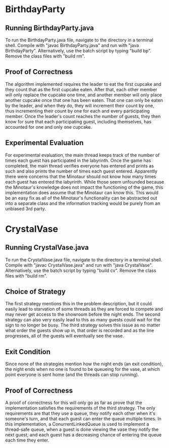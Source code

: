 # BirthdayParty

## Running BirthdayParty.java
To run the BirthdayParty.java file, navigate to the directory in a terminal shell.
Compile with "javac BirthdayParty.java" and run with "java BirthdayParty". 
Alternatively, use the batch script by typing "build bp". Remove the class files with "build rm".

## Proof of Correctness
The algorithm implemented requires the leader to eat the first cupcake and they count that as the first cupcake eaten.
After that, each other member will only replace the cupcake one time, and another member will only place another 
cupcake once that one has been eaten. That one can only be eaten by the leader, and when they do, they will increment 
their count by one, thus incrementing their count by one for each and every participating member. Once the leader's 
count reaches the number of guests, they then know for sure that each participating guest, including themselves, has
accounted for one and only one cupcake.

## Experimental Evaluation
For experimental evaluation, the main thread keeps track of the number of times each guest has participated in the 
labyrinth. Once the game has completed, the main thread verifies everyone has entered and prints as such and also prints the 
number of times each guest entered. Apparently there were concerns that the Minotaur should not know how many times each guest 
has entered the labyrinth. While those seem unfounded because the Minotaur's knowledge does not impact the functioning of the 
game, this implementation does assume that the Minotaur can know this. This would be an easy fix as all of the Minotaur's 
functionality can be abstracted out into a separate class and the information tracking would be purely from an unbiased 3rd party.

# CrystalVase

## Running CrystalVase.java
To run the CrystalVase.java file, navigate to the directory in a terminal shell.
Compile with "javac CrystalVase.java" and run with "java CrystalVase". 
Alternatively, use the batch script by typing "build cv". Remove the class files with "build rm".

## Choice of Strategy
The first strategy mentions this in the problem description, but it could easily lead to starvation of some threads as they 
are forced to compete and may never get access to the showroom before the night ends. The second strategy can also very easily 
lead to this as many guests could wait for the sign to no longer be busy. The third strategy solves this issue as no matter what 
order the guests show up in, that order is recorded and as the line progresses, all of the guests will eventually see the vase. 

## Exit Condition
Since none of the strategies mention how the night ends (an exit condition), the night ends when no one is found to be queueing for the vase, at which point everyone is sent home (and the threads can stop running).

## Proof of Correctness
A proof of correctness for this will only go as far as prove that the implementation satisfies the requirements of the third 
strategy. The only requirements are that they use a queue, they notify each other when it's someone's turn, and that each
guest can enter the queue multiple times. In this implementation, a ConurrentLinkedQueue is used to implement a thread-safe
queue, when a guest is done viewing the vase they notify the next guest, and each guest has a decreasing chance of entering the 
queue each time they enter.

